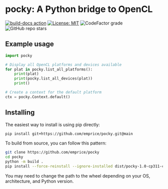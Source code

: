 # pocky: A Python bridge to OpenCL

[![build-docs action](https://img.shields.io/endpoint?url=https://raw.githubusercontent.com/emprice/pocky/gh-pages/endpoint.json)](https://github.com/emprice/pocky/actions/workflows/docs.yml)
[![License: MIT](https://img.shields.io/github/license/emprice/pocky?style=for-the-badge)](https://opensource.org/licenses/MIT)
![CodeFactor grade](https://img.shields.io/codefactor/grade/github/emprice/pocky/main?logo=codefactor&style=for-the-badge)
![GitHub repo stars](https://img.shields.io/github/stars/emprice/pocky?style=for-the-badge)

## Example usage

```python
import pocky

# Display all OpenCL platforms and devices available
for plat in pocky.list_all_platforms():
    print(plat)
    print(pocky.list_all_devices(plat))
    print()

# Create a context for the default platform
ctx = pocky.Context.default()
```

## Installing

The easiest way to install is using pip directly:
```sh
pip install git+https://github.com/emprice/pocky.git@main
```

To build from source, you can follow this pattern:
```sh
git clone https://github.com/emprice/pocky
cd pocky
python -m build .
pip install --force-reinstall --ignore-installed dist/pocky-1.0-cp311-cp311-linux_x86_64.whl
```
You may need to change the path to the wheel depending on your OS, architecture, and Python version.
